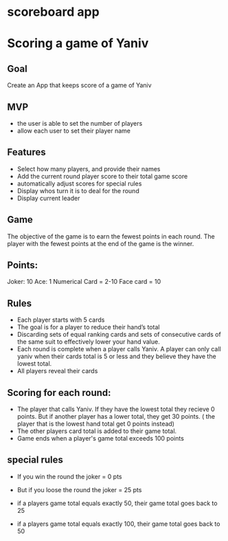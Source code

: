 # scoreboard app

# Scoring a game of Yaniv

## Goal
Create an App that keeps score of a game of Yaniv
 
## MVP
- the user is able to set the number of players
- allow each user to set their player name

## Features
- Select how many players, and provide their names
- Add the current round player score to their total game score
- automatically adjust scores for special rules
- Display whos turn it is to deal for the round
- Display current leader
## Game
The objective of the game is to earn the fewest points in each round. The player with the fewest points at the end of the game is the winner.
## Points:
Joker: 10
Ace: 1
Numerical Card = 2-10
Face card = 10
 
## Rules
- Each player starts with 5 cards
- The goal is for a player to reduce their hand’s total
- Discarding sets of equal ranking cards and sets of consecutive cards of the same suit to effectively lower your hand value.
- Each round is complete when a player calls Yaniv. A player can only call yaniv when their cards total is 5 or less and they believe they have the lowest total.
- All players reveal their cards
 
## Scoring for each round:
- The player that calls Yaniv. If they have the lowest total they recieve 0 points. But if another player has a lower total, they get 30 points. ( the player that is the lowest hand total get 0 points instead)
- The other players card total is added to their game total.
- Game ends when a player's game total exceeds 100 points
## special rules
 
- If you win the round the joker = 0 pts
- But if you loose the round the joker = 25 pts
 
- if a players game total equals exactly 50, their game total goes back to 25
- if a players game total equals exactly 100, their game total goes back to 50
